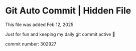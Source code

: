 # Git Auto Commit | Hidden File

This file was added Feb 12, 2025

Just for fun and keeping my daily git commit active 🤪

commit number: 302927
